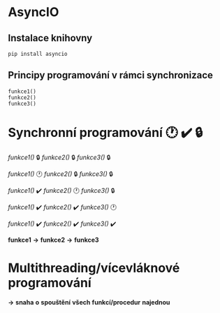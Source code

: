 # AsyncIO 


## Instalace knihovny
```
pip install asyncio
```
## Principy programování v rámci synchronizace
```
funkce1()
funkce2()
funkce3()
```
# Synchronní programování 🕐 ✔️ 🔒
*funkce1()* 🔒
*funkce2()* 🔒
*funkce3()* 🔒

*funkce1()* 🕐
*funkce2()* 🔒
*funkce3()* 🔒

*funkce1()* ✔️
*funkce2()* 🕐
*funkce3()* 🔒

*funkce1()* ✔️
*funkce2()* ✔️
*funkce3()* 🕐

*funkce1()* ✔️
*funkce2()* ✔️
*funkce3()* ✔️

**funkce1** **->** **funkce2** **->** **funkce3**

# Multithreading/vícevláknové programování
**->** **snaha** **o** **spouštění** **všech** **funkcí/procedur** **najednou**


